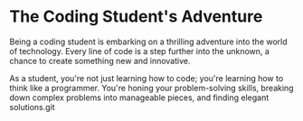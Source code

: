 
# The Coding Student's Adventure
Being a coding student is embarking on a thrilling adventure into the world of technology. Every line of code is a step further into the unknown, a chance to create something new and innovative.

As a student, you're not just learning how to code; you're learning how to think like a programmer. You're honing your problem-solving skills, breaking down complex problems into manageable pieces, and finding elegant solutions.git 